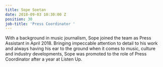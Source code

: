 ```yaml
---
title: Sope Soetan
date: 2018-09-03 10:30:00 Z
position: 30
job-title: 'Press Coordinator '
---
```


With a background in music journalism, Sope joined the team as Press Assistant in April 2018. Bringing impeccable attention to detail to his work and always having his ear to the ground when it comes to music, culture and industry developments, Sope was promoted to the role of Press Coordinator after a year at Listen Up.
